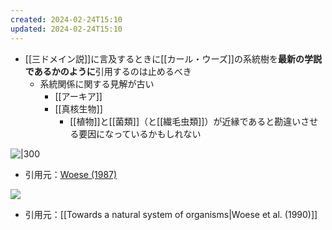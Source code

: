 ```yaml
---
created: 2024-02-24T15:10
updated: 2024-02-24T15:10
---
```

- [[三ドメイン説]]に言及するときに[[カール・ウーズ]]の系統樹を**最新の学説であるかのように**引用するのは止めるべき
    - 系統関係に関する見解が古い
        - [[アーキア]]
        - [[真核生物]]
            - [[植物]]と[[菌類]]（と[[繊毛虫類]]）が近縁であると勘違いさせる要因になっているかもしれない

![|300](https://scrapbox.io/files/61da426d870b1e001d076ca7.png)
- 引用元：[Woese (1987)](https://doi.org/10.1128/mr.51.2.221-271.1987)

![](https://scrapbox.io/files/61da436aa453b5001dd21595.png)
- 引用元：[[Towards a natural system of organisms|Woese et al. (1990)]]